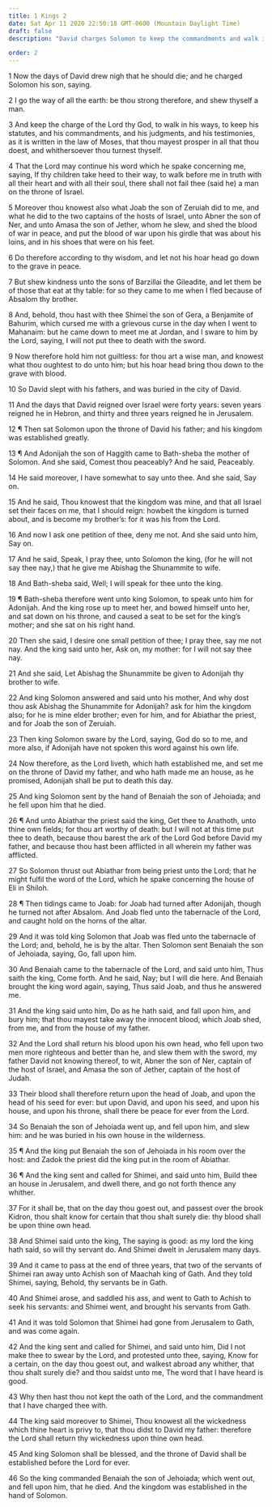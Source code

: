 ```yaml
---
title: 1 Kings 2
date: Sat Apr 11 2020 22:50:18 GMT-0600 (Mountain Daylight Time)
draft: false
description: "David charges Solomon to keep the commandments and walk in the ways of the Lord—King David dies and Solomon reigns—Adonijah, Joab, and Shimei are put to death, and Abiathar is rejected as high priest—The kingdom is established with Solomon."

order: 2
---
```

    
1 Now the days of David drew nigh that he should die; and he charged Solomon his son, saying.

2 I go the way of all the earth: be thou strong therefore, and shew thyself a man.

3 And keep the charge of the Lord thy God, to walk in his ways, to keep his statutes, and his commandments, and his judgments, and his testimonies, as it is written in the law of Moses, that thou mayest prosper in all that thou doest, and whithersoever thou turnest thyself.

4 That the Lord may continue his word which he spake concerning me, saying, If thy children take heed to their way, to walk before me in truth with all their heart and with all their soul, there shall not fail thee (said he) a man on the throne of Israel.

5 Moreover thou knowest also what Joab the son of Zeruiah did to me, and what he did to the two captains of the hosts of Israel, unto Abner the son of Ner, and unto Amasa the son of Jether, whom he slew, and shed the blood of war in peace, and put the blood of war upon his girdle that was about his loins, and in his shoes that were on his feet.

6 Do therefore according to thy wisdom, and let not his hoar head go down to the grave in peace.

7 But shew kindness unto the sons of Barzillai the Gileadite, and let them be of those that eat at thy table: for so they came to me when I fled because of Absalom thy brother.

8 And, behold, thou hast with thee Shimei the son of Gera, a Benjamite of Bahurim, which cursed me with a grievous curse in the day when I went to Mahanaim: but he came down to meet me at Jordan, and I sware to him by the Lord, saying, I will not put thee to death with the sword.

9 Now therefore hold him not guiltless: for thou art a wise man, and knowest what thou oughtest to do unto him; but his hoar head bring thou down to the grave with blood.

10 So David slept with his fathers, and was buried in the city of David.

11 And the days that David reigned over Israel were forty years: seven years reigned he in Hebron, and thirty and three years reigned he in Jerusalem.

12 ¶ Then sat Solomon upon the throne of David his father; and his kingdom was established greatly.

13 ¶ And Adonijah the son of Haggith came to Bath-sheba the mother of Solomon. And she said, Comest thou peaceably? And he said, Peaceably.

14 He said moreover, I have somewhat to say unto thee. And she said, Say on.

15 And he said, Thou knowest that the kingdom was mine, and that all Israel set their faces on me, that I should reign: howbeit the kingdom is turned about, and is become my brother’s: for it was his from the Lord.

16 And now I ask one petition of thee, deny me not. And she said unto him, Say on.

17 And he said, Speak, I pray thee, unto Solomon the king, (for he will not say thee nay,) that he give me Abishag the Shunammite to wife.

18 And Bath-sheba said, Well; I will speak for thee unto the king.

19 ¶ Bath-sheba therefore went unto king Solomon, to speak unto him for Adonijah. And the king rose up to meet her, and bowed himself unto her, and sat down on his throne, and caused a seat to be set for the king’s mother; and she sat on his right hand.

20 Then she said, I desire one small petition of thee; I pray thee, say me not nay. And the king said unto her, Ask on, my mother: for I will not say thee nay.

21 And she said, Let Abishag the Shunammite be given to Adonijah thy brother to wife.

22 And king Solomon answered and said unto his mother, And why dost thou ask Abishag the Shunammite for Adonijah? ask for him the kingdom also; for he is mine elder brother; even for him, and for Abiathar the priest, and for Joab the son of Zeruiah.

23 Then king Solomon sware by the Lord, saying, God do so to me, and more also, if Adonijah have not spoken this word against his own life.

24 Now therefore, as the Lord liveth, which hath established me, and set me on the throne of David my father, and who hath made me an house, as he promised, Adonijah shall be put to death this day.

25 And king Solomon sent by the hand of Benaiah the son of Jehoiada; and he fell upon him that he died.

26 ¶ And unto Abiathar the priest said the king, Get thee to Anathoth, unto thine own fields; for thou art worthy of death: but I will not at this time put thee to death, because thou barest the ark of the Lord God before David my father, and because thou hast been afflicted in all wherein my father was afflicted.

27 So Solomon thrust out Abiathar from being priest unto the Lord; that he might fulfil the word of the Lord, which he spake concerning the house of Eli in Shiloh.

28 ¶ Then tidings came to Joab: for Joab had turned after Adonijah, though he turned not after Absalom. And Joab fled unto the tabernacle of the Lord, and caught hold on the horns of the altar.

29 And it was told king Solomon that Joab was fled unto the tabernacle of the Lord; and, behold, he is by the altar. Then Solomon sent Benaiah the son of Jehoiada, saying, Go, fall upon him.

30 And Benaiah came to the tabernacle of the Lord, and said unto him, Thus saith the king, Come forth. And he said, Nay; but I will die here. And Benaiah brought the king word again, saying, Thus said Joab, and thus he answered me.

31 And the king said unto him, Do as he hath said, and fall upon him, and bury him; that thou mayest take away the innocent blood, which Joab shed, from me, and from the house of my father.

32 And the Lord shall return his blood upon his own head, who fell upon two men more righteous and better than he, and slew them with the sword, my father David not knowing thereof, to wit, Abner the son of Ner, captain of the host of Israel, and Amasa the son of Jether, captain of the host of Judah.

33 Their blood shall therefore return upon the head of Joab, and upon the head of his seed for ever: but upon David, and upon his seed, and upon his house, and upon his throne, shall there be peace for ever from the Lord.

34 So Benaiah the son of Jehoiada went up, and fell upon him, and slew him: and he was buried in his own house in the wilderness.

35 ¶ And the king put Benaiah the son of Jehoiada in his room over the host: and Zadok the priest did the king put in the room of Abiathar.

36 ¶ And the king sent and called for Shimei, and said unto him, Build thee an house in Jerusalem, and dwell there, and go not forth thence any whither.

37 For it shall be, that on the day thou goest out, and passest over the brook Kidron, thou shalt know for certain that thou shalt surely die: thy blood shall be upon thine own head.

38 And Shimei said unto the king, The saying is good: as my lord the king hath said, so will thy servant do. And Shimei dwelt in Jerusalem many days.

39 And it came to pass at the end of three years, that two of the servants of Shimei ran away unto Achish son of Maachah king of Gath. And they told Shimei, saying, Behold, thy servants be in Gath.

40 And Shimei arose, and saddled his ass, and went to Gath to Achish to seek his servants: and Shimei went, and brought his servants from Gath.

41 And it was told Solomon that Shimei had gone from Jerusalem to Gath, and was come again.

42 And the king sent and called for Shimei, and said unto him, Did I not make thee to swear by the Lord, and protested unto thee, saying, Know for a certain, on the day thou goest out, and walkest abroad any whither, that thou shalt surely die? and thou saidst unto me, The word that I have heard is good.

43 Why then hast thou not kept the oath of the Lord, and the commandment that I have charged thee with.

44 The king said moreover to Shimei, Thou knowest all the wickedness which thine heart is privy to, that thou didst to David my father: therefore the Lord shall return thy wickedness upon thine own head.

45 And king Solomon shall be blessed, and the throne of David shall be established before the Lord for ever.

46 So the king commanded Benaiah the son of Jehoiada; which went out, and fell upon him, that he died. And the kingdom was established in the hand of Solomon.

